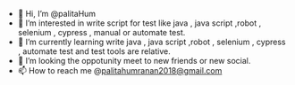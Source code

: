- 👋 Hi, I’m @palitaHum
- 👀 I’m interested in write script for test like java , java script ,robot , selenium , cypress , manual or automate test.
- 🌱 I’m currently learning write java , java script ,robot , selenium , cypress , automate test and test tools are relative.
- 💞️ I’m looking the oppotunity meet to new friends or new social.
- 📫 How to reach me @palitahumranan2018@gmail.com

<!---
palitaHum/palitaHum is a ✨ special ✨ repository because its `README.md` (this file) appears on your GitHub profile.
You can click the Preview link to take a look at your changes.
--->
